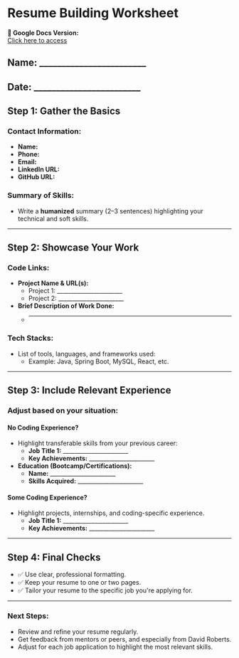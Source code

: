 # Resume Building Worksheet
**📄 Google Docs Version:**  
[Click here to access](https://docs.google.com/spreadsheets/d/1bVf1lIEWUxt-TkwlnAqyonjcU-2lpxQw8vksR2GumNk/edit?gid=0#gid=0)
## Name: ________________________
## Date: ________________________

## Step 1: Gather the Basics

### Contact Information:
- **Name:**
- **Phone:**
- **Email:**
- **LinkedIn URL:**
- **GitHub URL:**

### Summary of Skills:
- Write a **humanized** summary (2–3 sentences) highlighting your technical and soft skills.

---

## Step 2: Showcase Your Work

### Code Links:
- **Project Name & URL(s):**
    - Project 1: _______________________
    - Project 2: _______________________
- **Brief Description of Work Done:**
    - _______________________

### Tech Stacks:
- List of tools, languages, and frameworks used:
    - Example: Java, Spring Boot, MySQL, React, etc.

---

## Step 3: Include Relevant Experience

### Adjust based on your situation:

#### **No Coding Experience?**
- Highlight transferable skills from your previous career:
    - **Job Title 1:** _______________________
    - **Key Achievements:** _______________________
- **Education (Bootcamp/Certifications):**
    - **Name:** _______________________
    - **Skills Acquired:** _______________________

#### **Some Coding Experience?**
- Highlight projects, internships, and coding-specific experience.
    - **Job Title 1:** _______________________
    - **Key Achievements:** _______________________

---

## Step 4: Final Checks
- ✅ Use clear, professional formatting.
- ✅ Keep your resume to one or two pages.
- ✅ Tailor your resume to the specific job you're applying for.

---

### Next Steps:
- Review and refine your resume regularly.
- Get feedback from mentors or peers, and especially from David Roberts.
- Adjust for each job application to highlight the most relevant skills.
